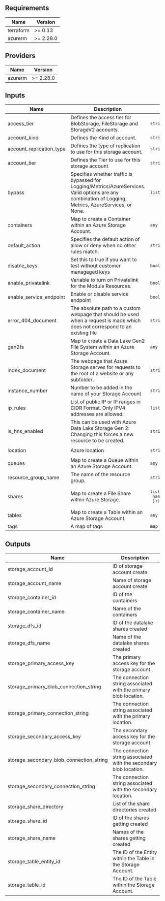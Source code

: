 ## Requirements

| Name | Version |
|------|---------|
| terraform | >= 0.13 |
| azurerm | >= 2.28.0 |

## Providers

| Name | Version |
|------|---------|
| azurerm | >= 2.28.0 |

## Inputs

| Name | Description | Type | Default | Required |
|------|-------------|------|---------|:--------:|
| access\_tier | Defines the access tier for BlobStorage, FileStorage and StorageV2 accounts. | `string` | `"Hot"` | no |
| account\_kind | Defines the Kind of account. | `string` | `"StorageV2"` | no |
| account\_replication\_type | Defines the type of replication to use for this storage account. | `string` | `"LRS"` | no |
| account\_tier | Defines the Tier to use for this storage account | `string` | `"Standard"` | no |
| bypass | Specifies whether traffic is bypassed for Logging/Metrics/AzureServices. Valid options are any combination of Logging, Metrics, AzureServices, or None. | `list` | <pre>[<br>  "None"<br>]</pre> | no |
| containers | Map to create a Container within an Azure Storage Account. | `any` | `{}` | no |
| default\_action | Specifies the default action of allow or deny when no other rules match. | `string` | `"Deny"` | no |
| disable\_keys | Set this to true if you want to test without customer managaged keys | `bool` | `false` | no |
| enable\_privatelink | Variable to turn on Privatelink for the Module Resources. | `bool` | `true` | no |
| enable\_service\_endpoint | Enable or disable service endpoint | `bool` | `false` | no |
| error\_404\_document | The absolute path to a custom webpage that should be used when a request is made which does not correspond to an existing file | `string` | `null` | no |
| gen2fs | Map to create a Data Lake Gen2 File System within an Azure Storage Account. | `any` | `{}` | no |
| index\_document | The webpage that Azure Storage serves for requests to the root of a website or any subfolder. | `string` | `null` | no |
| instance\_number | Number to be added in the name of your Storage Account | `string` | `"1"` | no |
| ip\_rules | List of public IP or IP ranges in CIDR Format. Only IPV4 addresses are allowed. | `list` | `[]` | no |
| is\_hns\_enabled | This can be used with Azure Data Lake Storage Gen 2. Changing this forces a new resource to be created. | `string` | `"true"` | no |
| location | Azure location | `string` | `"Canada Central"` | no |
| queues | Map to create a Queue within an Azure Storage Account. | `any` | `{}` | no |
| resource\_group\_name | The name of the resource group. | `string` | n/a | yes |
| shares | Map to create a File Share within Azure Storage. | <pre>list(object({<br>    name = string<br>  }))</pre> | `[]` | no |
| tables | Map to create a Table within an Azure Storage Account. | `any` | `{}` | no |
| tags | A map of tags | `map` | `{}` | no |
## Outputs

| Name | Description |
|------|-------------|
| storage\_account\_id | ID of storage account create |
| storage\_account\_name | Name of storage account create |
| storage\_container\_id | ID of the containers |
| storage\_container\_name | Name of the containers |
| storage\_dfs\_id | ID of the datalake shares created |
| storage\_dfs\_name | Name of the datalake shares created |
| storage\_primary\_access\_key | The primary access key for the storage account. |
| storage\_primary\_blob\_connection\_string | The connection string associated with the primary blob location. |
| storage\_primary\_connection\_string | The connection string associated with the primary location. |
| storage\_secondary\_access\_key | The secondary access key for the storage account. |
| storage\_secondary\_blob\_connection\_string | The connection string associated with the secondary blob location. |
| storage\_secondary\_connection\_string | The connection string associated with the secondary location. |
| storage\_share\_directory | List of the share directories created |
| storage\_share\_id | ID of the shares getting created |
| storage\_share\_name | Names of the shares getting created |
| storage\_table\_entity\_id | The ID of the Entity within the Table in the Storage Account. |
| storage\_table\_id | The ID of the Table within the Storage Account. |
